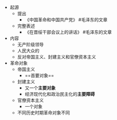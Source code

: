 - 起源
	- 提出
		- 《中国革命和中国共产党》 #毛泽东的文章
	- 完整表述
		- 《在晋绥干部会议上的讲话》 #毛泽东的文章
- 内容
	- 无产阶级领导
	- 人民大众的
	- 反对帝国主义、封建主义和官僚资本主义
- 革命对象
	- 帝国主义
		- ==首要对象==
	- 封建主义
		- 又一个**主要对象**
		- 经济现代化和政治民主化的**主要障碍**
	- 官僚资本主义
		- 一个对象
	- 不同历史时期革命对象不同